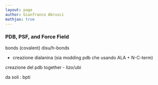 ```yaml
---
layout: page
author: Gianfranco Abrusci
mathjax: true
---
```


### PDB, PSF, and Force Field


bonds (covalent) disu/h-bonds


- creazione dialanina (sia modding pdb che usando ALA + N-C-term)


creazione del pdb together - lizo/ubi

da soli : bpti
